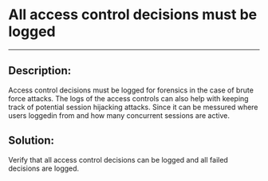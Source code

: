 # All access control decisions must be logged
-------

## Description:

Access control decisions must be logged for forensics in the case of brute force attacks. 
The logs of the access controls can also help with keeping track of potential session hijacking
attacks. Since it can be messured where users loggedin from and how many concurrent sessions are active.

## Solution:

Verify that all access control decisions can be logged and all failed decisions are logged.

